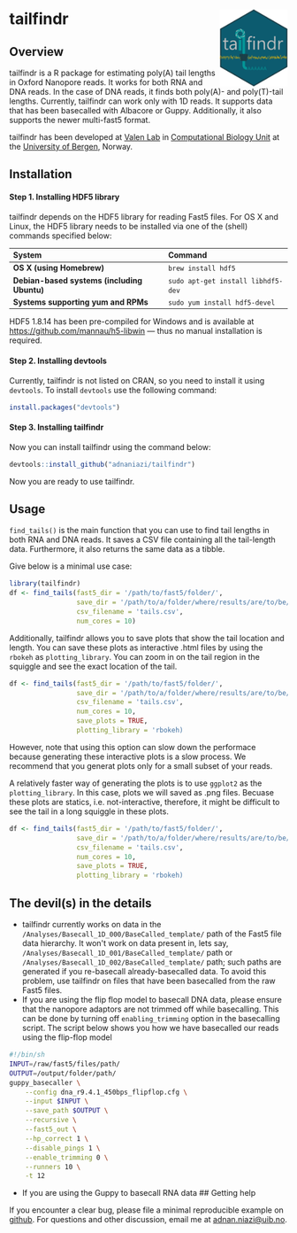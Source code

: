 
<!-- README.md is generated from README.Rmd. Please edit that file -->
tailfindr <a href=''><img src='man/tailfindr-logo.png' align="right" height="139" /></a>
================================================================================================

<!-- badges: start -->
<!-- badges: end -->
Overview
--------

tailfindr is a R package for estimating poly(A) tail lengths in Oxford Nanopore reads. It works for both RNA and DNA reads. In the case of DNA reads, it finds both poly(A)- and poly(T)-tail lengths. Currently, tailfindr can work only with 1D reads. It supports data that has been basecalled with Albacore or Guppy. Additionally, it also supports the newer multi-fast5 format.

tailfindr has been developed at [Valen Lab](http://valenlab.com/) in [Computational Biology Unit](https://www.cbu.uib.no/) at the [University of Bergen](https://www.uib.no/), Norway.

Installation
------------

#### Step 1. Installing HDF5 library

tailfindr depends on the HDF5 library for reading Fast5 files. For OS X and Linux, the HDF5 library needs to be installed via one of the (shell) commands specified below:

| System                                      | Command                            |
|:--------------------------------------------|:-----------------------------------|
| **OS X (using Homebrew)**                   | `brew install hdf5`                |
| **Debian-based systems (including Ubuntu)** | `sudo apt-get install libhdf5-dev` |
| **Systems supporting yum and RPMs**         | `sudo yum install hdf5-devel`      |

HDF5 1.8.14 has been pre-compiled for Windows and is available at <https://github.com/mannau/h5-libwin> — thus no manual installation is required.

#### Step 2. Installing devtools

Currently, tailfindr is not listed on CRAN, so you need to install it using `devtools`. To install `devtools` use the following command:

``` r
install.packages("devtools")
```

#### Step 3. Installing tailfindr

Now you can install tailfindr using the command below:

``` r
devtools::install_github("adnaniazi/tailfindr")
```

Now you are ready to use tailfindr.

Usage
-----

`find_tails()` is the main function that you can use to find tail lengths in both RNA and DNA reads. It saves a CSV file containing all the tail-length data. Furthermore, it also returns the same data as a tibble.

Give below is a minimal use case:

``` r
library(tailfindr)
df <- find_tails(fast5_dir = '/path/to/fast5/folder/',
                 save_dir = '/path/to/a/folder/where/results/are/to/be/stored/',
                 csv_filename = 'tails.csv',
                 num_cores = 10)
```

Additionally, tailfindr allows you to save plots that show the tail location and length. You can save these plots as interactive .html files by using the `rbokeh` as `plotting_library`. You can zoom in on the tail region in the squiggle and see the exact location of the tail.

``` r
df <- find_tails(fast5_dir = '/path/to/fast5/folder/',
                 save_dir = '/path/to/a/folder/where/results/are/to/be/stored/',
                 csv_filename = 'tails.csv',
                 num_cores = 10,
                 save_plots = TRUE,
                 plotting_library = 'rbokeh)
```

However, note that using this option can slow down the performace because generating these interactive plots is a slow process. We recommend that you generat plots only for a small subset of your reads.

A relatively faster way of generating the plots is to use `ggplot2` as the `plotting_library`. In this case, plots we will saved as .png files. Becuase these plots are statics, i.e. not-interactive, therefore, it might be difficult to see the tail in a long squiggle in these plots.

``` r
df <- find_tails(fast5_dir = '/path/to/fast5/folder/',
                 save_dir = '/path/to/a/folder/where/results/are/to/be/stored/',
                 csv_filename = 'tails.csv',
                 num_cores = 10,
                 save_plots = TRUE,
                 plotting_library = 'rbokeh)
```

The devil(s) in the details
---------------------------

-   tailfindr currently works on data in the `/Analyses/Basecall_1D_000/BaseCalled_template/` path of the Fast5 file data hierarchy. It won't work on data present in, lets say, `/Analyses/Basecall_1D_001/BaseCalled_template/` path or `/Analyses/Basecall_1D_002/BaseCalled_template/` path; such paths are generated if you re-basecall already-basecalled data. To avoid this problem, use tailfindr on files that have been basecalled from the raw Fast5 files.
-   If you are using the flip flop model to basecall DNA data, please ensure that the nanopore adaptors are not trimmed off while basecalling. This can be done by turning off `enabling_trimming` option in the basecalling script. The script below shows you how we have basecalled our reads using the flip-flop model

``` bash
#!/bin/sh
INPUT=/raw/fast5/files/path/
OUTPUT=/output/folder/path/
guppy_basecaller \
    --config dna_r9.4.1_450bps_flipflop.cfg \
    --input $INPUT \
    --save_path $OUTPUT \
    --recursive \
    --fast5_out \
    --hp_correct 1 \
    --disable_pings 1 \
    --enable_trimming 0 \
    --runners 10 \
    -t 12 
```

-   If you are using the Guppy to basecall RNA data \#\# Getting help

If you encounter a clear bug, please file a minimal reproducible example on [github](https://github.com/adnaniazi/tailfindr/issues). For questions and other discussion, email me at <adnan.niazi@uib.no>.
